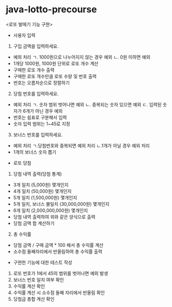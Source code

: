 # java-lotto-precourse
<로또 발매기 기능 구현>

* 사용자 입력
 1) 구입 금액을 입력하세요.
   - 예외 처리
     ㄱ. 1000원으로 나누어지지 않는 경우 예외
     ㄴ. 0원 이하면 예외
   - 1개당 1000원, 1000원 단위로 로또 개수 계산
   - 구매한 로또 개수 출력
   - 구매한 로또 개수만큼 로또 수량 및 번호 출력
   - 번호는 오름차순으로 정렬하기 
 
 2) 당첨 번호를 입력하세요.
   - 예외 처리
     ㄱ. 숫자 범위 벗어나면 예외
     ㄴ. 중복되는 숫자 있으면 예외
     ㄷ. 입력된 숫자가 6개가 아닌 경우 예외
   - 번호는 쉼표로 구분해서 입력
   - 숫자 입력 범위는 1~45로 지정

 3) 보너스 번호를 입력하세요.
   - 예외 처리
     ㄱ.당첨번호와 중복되면 예외 처리
     ㄴ.1개가 아닐 경우 예외 처리
   - 1개의 보너스 숫자 뽑기

* 로또 당첨
 1) 당첨 내역 출력(당첨 통계)
   - 3개 일치 (5,000원) 몇개인지
   - 4개 일치 (50,000원) 몇개인지
   - 5개 일치 (1,500,000원) 몇개인지
   - 5개 일치, 보너스 불일치 (30,000,000원) 몇개인지
   - 6개 일치 (2,000,000,000원) 몇개인지
   - 당첨 내역 출력하여 위와 같은 양식으로 출력
   - 당첨 금액 합 계산하기
 
 2) 총 수익률
  - 당첨 금액 / 구매 금액 * 100 해서 총 수익률 계산
  - 소수점 둘째자리에서 반올림하여 총 수익률 출력

* 구현한 기능에 대한 테스트 작성
 1) 로또 번호가 1에서 45의 범위를 벗어나면 예외 발생
 2) 보너스 번호 일치 여부 확인
 3) 수익률 계산 확인
 4) 수익률 계산 시 소수점 둘째 자리에서 반올림 확인 
 5) 당첨금 총합 계산 확인